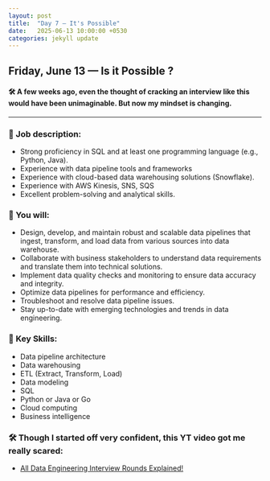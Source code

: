 ```yaml
---
layout: post
title:  "Day 7 – It's Possible"
date:   2025-06-13 10:00:00 +0530
categories: jekyll update
---
```

## Friday, June 13 — Is it Possible ?


#### 🛠️ A few weeks ago, even the thought of cracking an interview like this would have been unimaginable. But now my mindset is changing.

---

### 🚀 Job description:
- Strong proficiency in SQL and at least one programming language (e.g., Python, Java).
- Experience with data pipeline tools and frameworks 
- Experience with cloud-based data warehousing solutions (Snowflake).
- Experience with AWS Kinesis, SNS, SQS
- Excellent problem-solving and analytical skills.

### 🚀 You will:
- Design, develop, and maintain robust and scalable data pipelines that ingest, transform, and load data from various sources into data warehouse.
- Collaborate with business stakeholders to understand data requirements and translate them into technical solutions.
- Implement data quality checks and monitoring to ensure data accuracy and integrity.
- Optimize data pipelines for performance and efficiency.
- Troubleshoot and resolve data pipeline issues.
- Stay up-to-date with emerging technologies and trends in data engineering.

### 🚀 Key Skills:
- Data pipeline architecture
- Data warehousing
- ETL (Extract, Transform, Load)
- Data modeling
- SQL
- Python or Java or Go
- Cloud computing
- Business intelligence

### 🛠️ Though I started off very confident, this YT video got me really scared:

- [All Data Engineering Interview Rounds Explained!
](https://www.youtube.com/watch?v=jdrwZfeTd-o)